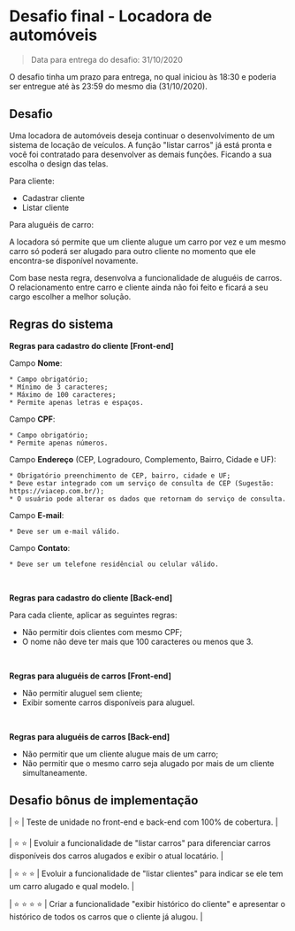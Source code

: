 # Desafio final - Locadora de automóveis

> Data para entrega do desafio: 31/10/2020

O desafio tinha um prazo para entrega, no qual iniciou às 18:30 e poderia ser entregue até às 23:59 do mesmo dia (31/10/2020).


## Desafio

Uma locadora de automóveis deseja continuar o desenvolvimento de um sistema de locação de veículos.
A função "listar carros" já está pronta e você foi contratado para desenvolver as demais funções.
Ficando a sua escolha o design das telas.

Para cliente:

* Cadastrar cliente
* Listar cliente

Para aluguéis de carro:

A locadora só permite que um cliente alugue um carro por vez e um mesmo carro só poderá ser alugado para outro cliente no 
momento que ele encontra-se disponível novamente.

Com base nesta regra, desenvolva a funcionalidade de aluguéis de carros. O relacionamento entre carro e cliente ainda não 
foi feito e ficará a seu cargo escolher a melhor solução.


## Regras do sistema

**Regras para cadastro do cliente [Front-end]**

Campo **Nome**:

	* Campo obrigatório;
	* Mínimo de 3 caracteres;
	* Máximo de 100 caracteres;
	* Permite apenas letras e espaços.

Campo **CPF**:

	* Campo obrigatório;
	* Permite apenas números.

Campo **Endereço** (CEP, Logradouro, Complemento, Bairro, Cidade e UF):

	* Obrigatório preenchimento de CEP, bairro, cidade e UF;
	* Deve estar integrado com um serviço de consulta de CEP (Sugestão: https://viacep.com.br/);
	* O usuário pode alterar os dados que retornam do serviço de consulta.

Campo **E-mail**:

	* Deve ser um e-mail válido.

Campo **Contato**:

	* Deve ser um telefone residêncial ou celular válido.

<br>

**Regras para cadastro do cliente [Back-end]**

Para cada cliente, aplicar as seguintes regras:

* Não permitir dois clientes com mesmo CPF;
* O nome não deve ter mais que 100 caracteres ou menos que 3.

<br>

**Regras para aluguéis de carros [Front-end]**

* Não permitir aluguel sem cliente;
* Exibir somente carros disponíveis para aluguel.

<br>

**Regras para aluguéis de carros [Back-end]**

* Não permitir que um cliente alugue mais de um carro;
* Não permitir que o mesmo carro seja alugado por mais de um cliente simultaneamente.


## Desafio bônus de implementação

| :star: | Teste de unidade no front-end e back-end com 100% de cobertura. |

| :star: :star: | Evoluir a funcionalidade de "listar carros" para diferenciar carros disponíveis dos carros alugados e exibir o atual locatário. |

| :star: :star: :star: | Evoluir a funcionalidade de "listar clientes" para indicar se ele tem um carro alugado e qual modelo. |

| :star: :star: :star: :star: | Criar a funcionalidade "exibir histórico do cliente" e apresentar o histórico de todos os carros que o cliente já alugou. |



